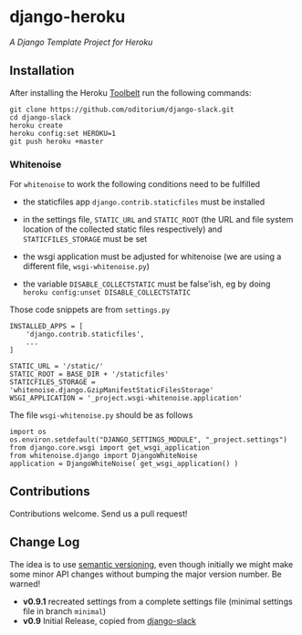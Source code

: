 # django-heroku
_A Django Template Project for Heroku_

## Installation

After installing the Heroku [Toolbelt](https://toolbelt.heroku.com/) run the following commands:

	git clone https://github.com/oditorium/django-slack.git
	cd django-slack
	heroku create
	heroku config:set HEROKU=1
	git push heroku +master

	

### Whitenoise

For `whitenoise` to work the following conditions need to be fulfilled

- the staticfiles app `django.contrib.staticfiles` must be installed

- in the settings file, `STATIC_URL` and `STATIC_ROOT` (the URL and file system location of the collected static files respectively) and `STATICFILES_STORAGE` must be set

- the wsgi application must be adjusted for whitenoise (we are using a different file, `wsgi-whitenoise.py`)

- the variable `DISABLE_COLLECTSTATIC` must be false'ish, eg by doing `heroku config:unset DISABLE_COLLECTSTATIC`

Those code snippets are from `settings.py`

	INSTALLED_APPS = [
	    'django.contrib.staticfiles',
		...
	]

	STATIC_URL = '/static/'
	STATIC_ROOT = BASE_DIR + '/staticfiles'
	STATICFILES_STORAGE = 'whitenoise.django.GzipManifestStaticFilesStorage'
	WSGI_APPLICATION = '_project.wsgi-whitenoise.application'

The file `wsgi-whitenoise.py` should be as follows

	import os
	os.environ.setdefault("DJANGO_SETTINGS_MODULE", "_project.settings")
	from django.core.wsgi import get_wsgi_application
	from whitenoise.django import DjangoWhiteNoise
	application = DjangoWhiteNoise( get_wsgi_application() )


## Contributions

Contributions welcome. Send us a pull request!


## Change Log


The idea is to use [semantic versioning](http://semver.org/), even though initially we might make some minor
API changes without bumping the major version number. Be warned!
- **v0.9.1** recreated settings from a complete settings file (minimal settings file in branch `minimal`)
- **v0.9** Initial Release, copied from [django-slack][djslack]


[djslack]: https://github.com/oditorium/django-slack/commit/7872d385e7b7243365ecf1429c2b86a0ac7d4ece